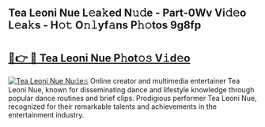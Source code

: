 ## Tea Leoni Nue L𝚎a𝚔ed N𝚞𝚍e - Part-0Wv Vi𝚍𝚎o L𝚎a𝚔s - H𝚘𝚝 O𝚗𝚕yf𝚊ns P𝚑𝚘tos 9g8fp

# <h2><a href="http://kf6fk8.oniu.top/?m=Tea+Leoni+Nue">🔗👉 🔴 Tea Leoni Nue P𝚑ot𝚘𝚜 V𝚒d𝚎o</a></h2>

[![Tea Leoni Nue Nu𝚍e𝚜](https://i.imgur.com/0qMVB7G.gif)](http://kf6fk8.oniu.top/?m=Tea+Leoni+Nue)
Online creator and multimedia entertainer Tea Leoni Nue, known for disseminating dance and lifestyle knowledge through popular dance routines and brief clips. Prodigious performer Tea Leoni Nue, recognized for their remarkable talents and achievements in the entertainment industry.  
